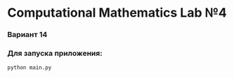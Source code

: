 # Computational Mathematics Lab №4
### Вариант 14

### Для запуска приложения: 
```bash
python main.py
```
